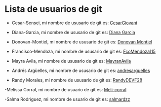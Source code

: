 # Lista de usuarios de git

- Cesar-Sensei, mi nombre de ususario de git es: [CesarGiovani](https://github.com/CesarGiovani)

- Diana-Garcia, mi nombre de ususario de git es: [Diana Garcia](https://github.com/DGC44/)

- Donovan-Montiel, mi nombre de ususario de git es: [Donovan Montiel](https://github.com/DMont97)
- Francisco-Mendoza, mi nombre de ususario de git es: [FcoMendoza115](https://github.com/FcoMendoza115)

- Mayra Avila, mi nombre de ususario de git es: [MayranAvila](https://github.com/MayranAvila)

- Andrés Argüelles, mi nombre de ususario de git es: [andresarguelles](https://github.com/andresarguelles)
- Randy Morales, mi nombre de ususario de git es: [RandyDEVF28](http://github.com/RandyDEVF28)

-Melissa Corral,  mi nombre de usuario de git es: [Meli-corral](https://github.com/Meli-corral)

-Salma Rodríguez,  mi nombre de usuario de git es: [salmardzz](https://github.com/salmardzz)
